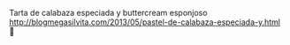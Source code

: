 Tarta de calabaza especiada y buttercream esponjoso	http://blogmegasilvita.com/2013/05/pastel-de-calabaza-especiada-y.html	
਍